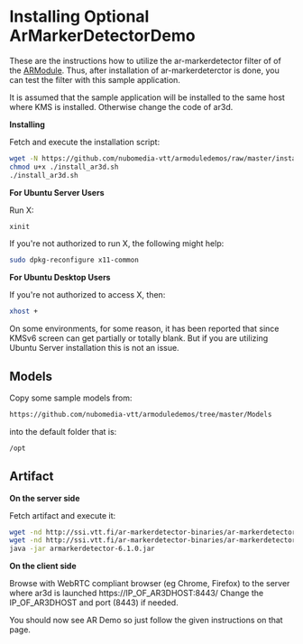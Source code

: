 Installing Optional ArMarkerDetectorDemo
=========================
These are the instructions how to utilize the ar-markerdetector filter of of the [ARModule](https://github.com/nubomedia-vtt/armodule). Thus, after installation of ar-markerdeterctor is done, you can test the filter with this sample application.

It is assumed that the sample application will be installed to the same host
where KMS is installed. Otherwise change the code of ar3d.

**Installing**

Fetch and execute the installation script:
```bash
wget -N https://github.com/nubomedia-vtt/armoduledemos/raw/master/install_ar3d.sh
chmod u+x ./install_ar3d.sh
./install_ar3d.sh
```

**For Ubuntu Server Users**

Run X:
```bash
xinit
```
If you're not authorized to run X, the following might help:
```bash
sudo dpkg-reconfigure x11-common
```

**For Ubuntu Desktop Users**

If you're not authorized to access X, then:
```bash
xhost +
```

On some environments, for some reason, it has been reported that since KMSv6 
screen can get partially or totally blank. But if you are utilizing Ubuntu Server installation this is not an issue.

Models
--------
Copy some sample models from:
```bash
https://github.com/nubomedia-vtt/armoduledemos/tree/master/Models
```
into the default folder that is:
```bash
/opt
```

Artifact
--------
**On the server side**

Fetch artifact and execute it:
```bash
wget -nd http://ssi.vtt.fi/ar-markerdetector-binaries/ar-markerdetector_0.0.6~rc1_java/armarkerdetector-6.1.0.jar
wget -nd http://ssi.vtt.fi/ar-markerdetector-binaries/ar-markerdetector_0.0.6~rc1_java/keystore.jks
java -jar armarkerdetector-6.1.0.jar
```

**On the client side**

Browse with WebRTC compliant browser (eg Chrome, Firefox) to the server where ar3d is launched https://IP_OF_AR3DHOST:8443/ Change the IP_OF_AR3DHOST and port (8443) if needed.

You should now see AR Demo so just follow the given instructions on that page.


